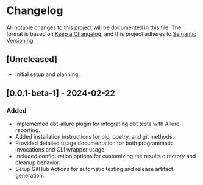 # Changelog

All notable changes to this project will be documented in this file. The format is based on [Keep a Changelog](https://keepachangelog.com/en/1.0.0/), and this project adheres to [Semantic Versioning](https://semver.org/spec/v2.0.0.html).

## [Unreleased]

- Initial setup and planning.

## [0.0.1-beta-1] - 2024-02-22

### Added

- Implemented dbt-allure plugin for integrating dbt tests with Allure reporting.
- Added installation instructions for pip, poetry, and git methods.
- Provided detailed usage documentation for both programmatic invocations and CLI wrapper usage.
- Included configuration options for customizing the results directory and cleanup behavior.
- Setup GitHub Actions for automatic testing and release artifact generation.
